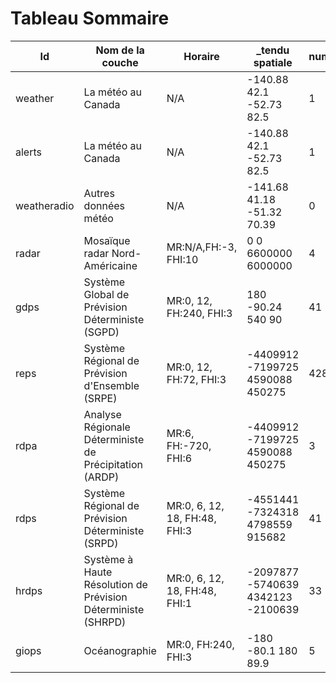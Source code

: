 # Tableau Sommaire


Id | Nom de la couche | Horaire | _tendu spatiale | number
---|------------------|---------|-----------------|-------
weather | La météo au Canada | N/A     | -140.88 42.1 -52.73 82.5 | 1     
alerts | La météo au Canada | N/A     | -140.88 42.1 -52.73 82.5 | 1     
weatheradio | Autres données météo | N/A     | -141.68 41.18 -51.32 70.39 | 0     
radar | Mosaïque radar Nord-Américaine | MR:N/A,FH:-3, FHI:10 | 0 0 6600000 6000000 | 4     
gdps | Système Global de Prévision Déterministe (SGPD) | MR:0, 12, FH:240, FHI:3 | 180 -90.24 540 90 | 41    
reps | Système Régional de Prévision d'Ensemble (SRPE) | MR:0, 12, FH:72, FHI:3 | -4409912 -7199725 4590088 450275 | 428   
rdpa | Analyse Régionale Déterministe de Précipitation (ARDP) | MR:6, FH:-720, FHI:6 | -4409912 -7199725 4590088 450275 | 3     
rdps | Système Régional de Prévision Déterministe (SRPD) | MR:0, 6, 12, 18, FH:48, FHI:3 | -4551441 -7324318 4798559 915682 | 41    
hrdps | Système à Haute Résolution de Prévision Déterministe (SHRPD) | MR:0, 6, 12, 18, FH:48, FHI:1 | -2097877 -5740639 4342123 -2100639 | 33    
giops | Océanographie    | MR:0, FH:240, FHI:3 | -180 -80.1 180 89.9 | 5     


